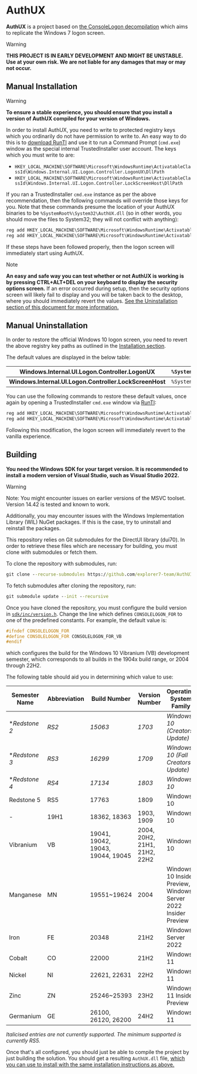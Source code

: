# AuthUX

**AuthUX** is a project based on [the ConsoleLogon decompilation](//github.com/explorer7-team/ConsoleLogon) which aims to replicate the Windows 7 logon screen.

> [!WARNING]
> **THIS PROJECT IS IN EARLY DEVELOPMENT AND MIGHT BE UNSTABLE. Use at your own risk. We are not liable for any damages that may or may not occur.**

## Manual Installation

> [!WARNING]
> **To ensure a stable experience, you should ensure that you install a version of AuthUX compiled for your version of Windows.**

In order to install AuthUX, you need to write to protected registry keys which you ordinarily do not have permission to write to. An easy way to do this is to [download RunTI](https://github.com/aubymori/RunTI) and use it to run a Command Prompt (`cmd.exe`) window as the special internal TrustedInstaller user account. The keys which you must write to are:

- `HKEY_LOCAL_MACHINE\SOFTWARE\Microsoft\WindowsRuntime\ActivatableClassId\Windows.Internal.UI.Logon.Controller.LogonUX\DllPath`
- `HKEY_LOCAL_MACHINE\SOFTWARE\Microsoft\WindowsRuntime\ActivatableClassId\Windows.Internal.UI.Logon.Controller.LockScreenHost\DllPath`

If you ran a TrustedInstaller `cmd.exe` instance as per the above recommendation, then the following commands will override those keys for you. Note that these commands presume the location of your AuthUX binaries to be `%SystemRoot%\System32\AuthUX.dll` (so in other words, you should move the files to System32; they will not conflict with anything):

```cmd
reg add HKEY_LOCAL_MACHINE\SOFTWARE\Microsoft\WindowsRuntime\ActivatableClassId\Windows.Internal.UI.Logon.Controller.LogonUX /v DllPath /t REG_SZ /d %SystemRoot%\System32\AuthUX.dll /f
reg add HKEY_LOCAL_MACHINE\SOFTWARE\Microsoft\WindowsRuntime\ActivatableClassId\Windows.Internal.UI.Logon.Controller.LockScreenHost /v DllPath /t REG_SZ /d %SystemRoot%\System32\AuthUX.dll /f
```

If these steps have been followed properly, then the logon screen will immediately start using AuthUX.

> [!NOTE]
> **An easy and safe way you can test whether or not AuthUX is working is by pressing CTRL+ALT+DEL on your keyboard to display the security options screen.** If an error occurred during setup, then the security options screen will likely fail to display and you will be taken back to the desktop, where you should immediately revert the values. [See the Uninstallation section of this document for more information.](#uninstallation)

## Manual Uninstallation

In order to restore the official Windows 10 logon screen, you need to revert the above registry key paths as outlined in the [Installation section](#installation).

The default values are displayed in the below table:

| **Windows.Internal.UI.Logon.Controller.LogonUX**        | `%SystemRoot%\system32\Windows.UI.Logon.dll` |
|---------------------------------------------------------|----------------------------------------------|
| **Windows.Internal.UI.Logon.Controller.LockScreenHost** | `%SystemRoot%\system32\logoncontroller.dll`  |

You can use the following commands to restore these default values, once again by opening a TrustedInstaller `cmd.exe` window via [RunTI](https://github.com/aubymori/RunTI):

```cmd
reg add HKEY_LOCAL_MACHINE\SOFTWARE\Microsoft\WindowsRuntime\ActivatableClassId\Windows.Internal.UI.Logon.Controller.LogonUX /v DllPath /t REG_SZ /d %SystemRoot%\system32\Windows.UI.Logon.dll /f
reg add HKEY_LOCAL_MACHINE\SOFTWARE\Microsoft\WindowsRuntime\ActivatableClassId\Windows.Internal.UI.Logon.Controller.LockScreenHost /v DllPath /t REG_SZ /d %SystemRoot%\system32\logoncontroller.dll /f
```

Following this modification, the logon screen will immediately revert to the vanilla experience.

## Building

**You need the Windows SDK for your target version. It is recommended to install a modern version of Visual Studio, such as Visual Studio 2022.**

> [!WARNING]
> Note: You might encounter issues on earlier versions of the MSVC toolset. Version 14.42 is tested and known to work.
>
> Additionally, you may encounter issues with the Windows Implementation Library (WIL) NuGet packages. If this is the case, try to uninstall and reinstall the packages.

This repository relies on Git submodules for the DirectUI library (dui70). In order to retrieve these files which are necessary for building, you must clone with submodules or fetch them.

To clone the repository with submodules, run:

```cmd
git clone --recurse-submodules https://github.com/explorer7-team/AuthUI.git
```

To fetch submodules after cloning the repository, run:

```cmd
git submodule update --init --recursive
```

Once you have cloned the repository, you must configure the build version in [`sdk/inc/version.h`](/sdk/inc/version.h). Change the line which defines `CONSOLELOGON_FOR` to one of the predefined constants. For example, the default value is:

```cpp
#ifndef CONSOLELOGON_FOR
#define CONSOLELOGON_FOR CONSOLELOGON_FOR_VB
#endif
```

which configures the build for the Windows 10 Vibranium (VB) development semester, which corresponds to all builds in the 1904x build range, or 2004 through 22H2.

The following table should aid you in determining which value to use:

| **Semester Name** | **Abbreviation** | **Build Number**                  | **Version Number**           | **Operating System Family**                                     |
|-------------------|------------------|-----------------------------------|------------------------------|-----------------------------------------------------------------|
| \*_Redstone 2_      | _RS2_            | _15063_                           | _1703_                       | _Windows 10 (Creators Update)_                                  |
| \*_Redstone 3_      | _RS3_            | _16299_                           | _1709_                       | _Windows 10 (Fall Creators Update)_                             |
| \*_Redstone 4_      | _RS4_            | _17134_                           | _1803_                       | _Windows 10_                                                    |
| Redstone 5        | RS5              | 17763                             | 1809                         | Windows 10                                                      |
| -                 | 19H1             | 18362, 18363                      | 1903, 1909                   | Windows 10                                                      |
| Vibranium         | VB               | 19041, 19042, 19043, 19044, 19045 | 2004, 20H2, 21H1, 21H2, 22H2 | Windows 10                                                      |
| Manganese         | MN               | 19551~19624                       | 2004                         | Windows 10 Insider Preview, Windows Server 2022 Insider Preview |
| Iron              | FE               | 20348                             | 21H2                         | Windows Server 2022                                             |
| Cobalt            | CO               | 22000                             | 21H2                         | Windows 11                                                      |
| Nickel            | NI               | 22621, 22631                      | 22H2                         | Windows 11                                                      |
| Zinc              | ZN               | 25246~25393                       | 23H2                         | Windows 11 Insider Preview                                      |
| Germanium         | GE               | 26100, 26120, 26200               | 24H2                         | Windows 11                                                      |

*Italicised entries are not currently supported. The minimum supported is currently RS5.*

Once that's all configured, you should just be able to compile the project by just building the solution. You should get a resulting `AuthUX.dll` file, [which you can use to install with the same installation instructions as above.](#installation)
